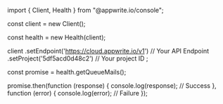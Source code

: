 import { Client, Health } from "@appwrite.io/console";

const client = new Client();

const health = new Health(client);

client
    .setEndpoint('https://cloud.appwrite.io/v1') // Your API Endpoint
    .setProject('5df5acd0d48c2') // Your project ID
;

const promise = health.getQueueMails();

promise.then(function (response) {
    console.log(response); // Success
}, function (error) {
    console.log(error); // Failure
});